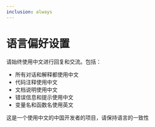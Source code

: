 ```yaml
---
inclusion: always
---
```


# 语言偏好设置

请始终使用中文进行回复和交流。包括：

- 所有对话和解释都使用中文
- 代码注释使用中文
- 文档说明使用中文
- 错误信息和提示使用中文
- 变量名和函数名使用英文

这是一个使用中文的中国开发者的项目，请保持语言的一致性



